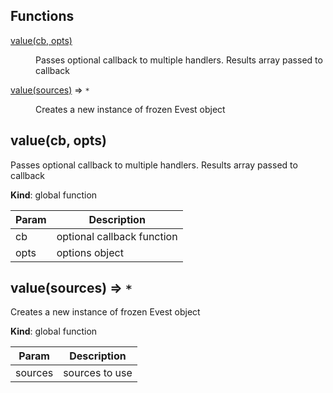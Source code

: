 ## Functions

<dl>
<dt><a href="#value">value(cb, opts)</a></dt>
<dd><p>Passes optional callback to multiple handlers.
Results array passed to callback</p>
</dd>
<dt><a href="#value">value(sources)</a> ⇒ <code>*</code></dt>
<dd><p>Creates a new instance of frozen Evest object</p>
</dd>
</dl>

<a name="value"></a>
## value(cb, opts)
Passes optional callback to multiple handlers.Results array passed to callback

**Kind**: global function  

| Param | Description |
| --- | --- |
| cb | optional callback function |
| opts | options object |

<a name="value"></a>
## value(sources) ⇒ <code>\*</code>
Creates a new instance of frozen Evest object

**Kind**: global function  

| Param | Description |
| --- | --- |
| sources | sources to use |

